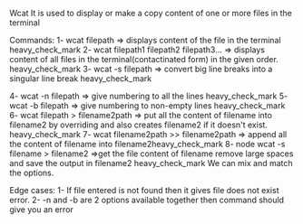 Wcat 
It is used to display or make a copy content of one or more files in the terminal

Commands:
1- wcat filepath => displays content of the file in the terminal heavy_check_mark 
2- wcat filepath1 filepath2 filepath3... => displays content of all files in the terminal(contactinated form) in the given order. heavy_check_mark 
3- wcat -s filepath => convert big line breaks into a singular line break heavy_check_mark

4- wcat -n filepath => give numbering to all the lines heavy_check_mark 
5- wcat -b filepath => give numbering to non-empty lines heavy_check_mark 
6- wcat filepath > filename2path => put all the content of filename into filename2 by overriding and also creates filename2 if it doesn't exist. heavy_check_mark 
7- wcat filename2path >> filename2path => append all the content of filename into filename2heavy_check_mark 
8- node wcat -s filename > filename2 =>get the file content of filename remove large spaces and save the output in filename2 heavy_check_mark We can mix and match the options.

Edge cases:
1- If file entered is not found then it gives file does not exist error. 
2- -n and -b are 2 options available together then command should give you an error